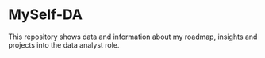 # MySelf-DA
This repository shows data and information about my roadmap, insights and projects into the data analyst role.
